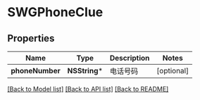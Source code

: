 # SWGPhoneClue

## Properties
Name | Type | Description | Notes
------------ | ------------- | ------------- | -------------
**phoneNumber** | **NSString*** | 电话号码 | [optional] 

[[Back to Model list]](../README.md#documentation-for-models) [[Back to API list]](../README.md#documentation-for-api-endpoints) [[Back to README]](../README.md)


